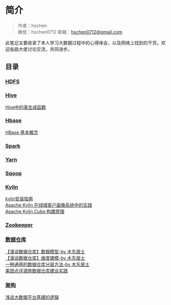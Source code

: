 # 简介

> 作者：hschen  
> 微信：hschen0712
> 邮箱：hschen0712@gmail.com

此笔记主要收录了本人学习大数据过程中的心得体会，以及网络上找到的干货。欢迎各路大佬讨论交流，共同进步。

## 目录

### [HDFS](hdfs)

### [Hive](hive)
[Hive中的表生成函数](hive/udtf.md)

### [Hbase](hbase)
[HBase 基本概念](https://blog.bcmeng.com/post/hbase-note.html)

### [Spark](spark)

### [Yarn](yarn)

### [Sqoop](sqoop)

### [Kylin](kylin)
[kylin安装指南](kylin/install-kylin.md)  
[Apache Kylin 在绿城客户画像系统中的实践](https://www.infoq.cn/article/apache-kylin-in-lvcheng-profile)  
[Apache Kylin Cube 构建原理](https://blog.bcmeng.com/post/kylin-cube.html)

### [Zookeeper](zk)

### [数据仓库](data-warehouse)
[【漫谈数据仓库】数据模型-by 木东居士](https://mp.weixin.qq.com/s/v1XJOpOlWBJRAkiksalIgA)  
[【漫谈数据仓库】维度建模-by 木东居士](https://mp.weixin.qq.com/s/vsdrabXhblH3b2oDTquYHA?)  
[一种通用的数据仓库分层方法-by 木东居士](https://mp.weixin.qq.com/s/bcyL3-oncpRVEVUBiV6DMQ)  
[美团点评酒旅数据仓库建设实践](https://tech.meituan.com/2017/05/26/hotel-dw-layer-topic.html)

### [架构]()
[浅谈大数据平台基建的逻辑](http://gigix.thoughtworkers.org/2018/3/16/infrastructure-of-big-data/)  
